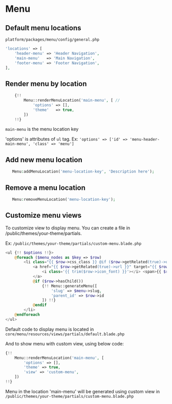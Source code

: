 # Menu

## Default menu locations

`platform/packages/menu/config/general.php`
```php
'locations' => [
    'header-menu' => 'Header Navigation',
    'main-menu'   => 'Main Navigation',
    'footer-menu' => 'Footer Navigation',
],
```


## Render menu by location

```php
    {!!
        Menu::renderMenuLocation('main-menu', [ // 
            'options' => [],
            'theme'   => true,
        ])
    !!}
```

`main-menu` is the menu location key

'options' is attributes of `ul` tag. Ex: `'options' => ['id' => 'menu-header-main-menu', 'class' => 'menu']`

## Add new menu location

```php
   Menu:addMenuLocation('menu-location-key', 'Description here');
```

## Remove a menu location

```php
   Menu:removeMenuLocation('menu-location-key');
```

## Customize menu views

To customize view to display menu. You can create a file in /public/themes/your-theme/partials.

Ex: `/public/themes/your-theme/partials/custom-menu.blade.php`
```php
<ul {!! $options !!}>
    @foreach ($menu_nodes as $key => $row)
        <li class="{{ $row->css_class }} @if ($row->getRelated(true)->url == Request::url()) current @endif">
            <a href="{{ $row->getRelated(true)->url }}" target="{{ $row->target }}">
                <i class='{{ trim($row->icon_font) }}'></i> <span>{{ $row->getRelated(true)->name }}</span>
            </a>
            @if ($row->hasChild())
                {!! Menu::generateMenu([
                    'slug' => $menu->slug,
                    'parent_id' => $row->id
                ]) !!}
            @endif
        </li>
    @endforeach
</ul>
```

Default code to display menu is located in `core/menu/resources/views/partials/default.blade.php`

And to show menu with custom view, using below code:

```php
{!!
    Menu::renderMenuLocation('main-menu', [
        'options' => [],
        'theme' => true,
        'view' => 'custom-menu',
    ])
!!}
```

Menu in the location 'main-menu' will be generated using custom view in `/public/themes/your-theme/partials/custom-menu.blade.php`
